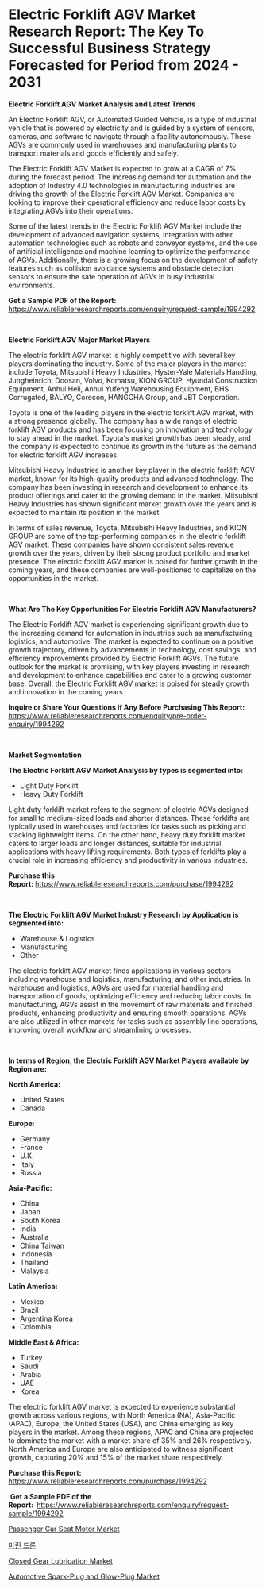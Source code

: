<p><h1>Electric Forklift AGV Market Research Report: The Key To Successful Business Strategy Forecasted for Period from 2024 - 2031</h1></p><p><strong>Electric Forklift AGV Market Analysis and Latest Trends</strong></p>
<p><p>An Electric Forklift AGV, or Automated Guided Vehicle, is a type of industrial vehicle that is powered by electricity and is guided by a system of sensors, cameras, and software to navigate through a facility autonomously. These AGVs are commonly used in warehouses and manufacturing plants to transport materials and goods efficiently and safely.</p><p>The Electric Forklift AGV Market is expected to grow at a CAGR of 7% during the forecast period. The increasing demand for automation and the adoption of Industry 4.0 technologies in manufacturing industries are driving the growth of the Electric Forklift AGV Market. Companies are looking to improve their operational efficiency and reduce labor costs by integrating AGVs into their operations.</p><p>Some of the latest trends in the Electric Forklift AGV Market include the development of advanced navigation systems, integration with other automation technologies such as robots and conveyor systems, and the use of artificial intelligence and machine learning to optimize the performance of AGVs. Additionally, there is a growing focus on the development of safety features such as collision avoidance systems and obstacle detection sensors to ensure the safe operation of AGVs in busy industrial environments.</p></p>
<p><strong>Get a Sample PDF of the Report:&nbsp;</strong> <a href="https://www.reliableresearchreports.com/enquiry/request-sample/1994292">https://www.reliableresearchreports.com/enquiry/request-sample/1994292</a></p>
<p>&nbsp;</p>
<p><strong>Electric Forklift AGV Major Market Players</strong></p>
<p><p>The electric forklift AGV market is highly competitive with several key players dominating the industry. Some of the major players in the market include Toyota, Mitsubishi Heavy Industries, Hyster-Yale Materials Handling, Jungheinrich, Doosan, Volvo, Komatsu, KION GROUP, Hyundai Construction Equipment, Anhui Heli, Anhui Yufeng Warehousing Equipment, BHS Corrugated, BALYO, Corecon, HANGCHA Group, and JBT Corporation.</p><p>Toyota is one of the leading players in the electric forklift AGV market, with a strong presence globally. The company has a wide range of electric forklift AGV products and has been focusing on innovation and technology to stay ahead in the market. Toyota's market growth has been steady, and the company is expected to continue its growth in the future as the demand for electric forklift AGV increases.</p><p>Mitsubishi Heavy Industries is another key player in the electric forklift AGV market, known for its high-quality products and advanced technology. The company has been investing in research and development to enhance its product offerings and cater to the growing demand in the market. Mitsubishi Heavy Industries has shown significant market growth over the years and is expected to maintain its position in the market.</p><p>In terms of sales revenue, Toyota, Mitsubishi Heavy Industries, and KION GROUP are some of the top-performing companies in the electric forklift AGV market. These companies have shown consistent sales revenue growth over the years, driven by their strong product portfolio and market presence. The electric forklift AGV market is poised for further growth in the coming years, and these companies are well-positioned to capitalize on the opportunities in the market.</p></p>
<p>&nbsp;</p>
<p><strong>What Are The Key Opportunities For Electric Forklift AGV Manufacturers?</strong></p>
<p><p>The Electric Forklift AGV market is experiencing significant growth due to the increasing demand for automation in industries such as manufacturing, logistics, and automotive. The market is expected to continue on a positive growth trajectory, driven by advancements in technology, cost savings, and efficiency improvements provided by Electric Forklift AGVs. The future outlook for the market is promising, with key players investing in research and development to enhance capabilities and cater to a growing customer base. Overall, the Electric Forklift AGV market is poised for steady growth and innovation in the coming years.</p></p>
<p><strong>Inquire or Share Your Questions If Any Before Purchasing This Report:</strong> <a href="https://www.reliableresearchreports.com/enquiry/pre-order-enquiry/1994292">https://www.reliableresearchreports.com/enquiry/pre-order-enquiry/1994292</a></p>
<p>&nbsp;</p>
<p><strong>Market Segmentation</strong></p>
<p><strong>The Electric Forklift AGV Market Analysis by types is segmented into:</strong></p>
<p><ul><li>Light Duty Forklift</li><li>Heavy Duty Forklift</li></ul></p>
<p><p>Light duty forklift market refers to the segment of electric AGVs designed for small to medium-sized loads and shorter distances. These forklifts are typically used in warehouses and factories for tasks such as picking and stacking lightweight items. On the other hand, heavy duty forklift market caters to larger loads and longer distances, suitable for industrial applications with heavy lifting requirements. Both types of forklifts play a crucial role in increasing efficiency and productivity in various industries.</p></p>
<p><strong>Purchase this Report:&nbsp;</strong><a href="https://www.reliableresearchreports.com/purchase/1994292">https://www.reliableresearchreports.com/purchase/1994292</a></p>
<p>&nbsp;</p>
<p><strong>The Electric Forklift AGV Market Industry Research by Application is segmented into:</strong></p>
<p><ul><li>Warehouse & Logistics</li><li>Manufacturing</li><li>Other</li></ul></p>
<p><p>The electric forklift AGV market finds applications in various sectors including warehouse and logistics, manufacturing, and other industries. In warehouse and logistics, AGVs are used for material handling and transportation of goods, optimizing efficiency and reducing labor costs. In manufacturing, AGVs assist in the movement of raw materials and finished products, enhancing productivity and ensuring smooth operations. AGVs are also utilized in other markets for tasks such as assembly line operations, improving overall workflow and streamlining processes.</p></p>
<p>&nbsp;</p>
<p><strong>In terms of Region, the Electric Forklift AGV Market Players available by Region are:</strong></p>
<p>
    <p> <strong> North America: </strong>
        <ul>
            <li>United States</li>
            <li>Canada</li>
        </ul>
        </p> 
    <p> <strong> Europe: </strong>
        <ul>
            <li>Germany</li>
            <li>France</li>
            <li>U.K.</li>
            <li>Italy</li>
            <li>Russia</li>
        </ul>
        </p> 
    <p> <strong> Asia-Pacific: </strong>
        <ul>
            <li>China</li>
            <li>Japan</li>
            <li>South Korea</li>
            <li>India</li>
            <li>Australia</li>
            <li>China Taiwan</li>
            <li>Indonesia</li>
            <li>Thailand</li>
            <li>Malaysia</li>
        </ul>
        </p> 
    <p> <strong> Latin America: </strong>
        <ul>
            <li>Mexico</li>
            <li>Brazil</li>
            <li>Argentina Korea</li>
            <li>Colombia</li>
        </ul>
        </p> 
    <p> <strong> Middle East & Africa: </strong>
        <ul>
            <li>Turkey</li>
            <li>Saudi</li>
            <li>Arabia</li>
            <li>UAE</li>
            <li>Korea</li>
        </ul>
    </p>
    </p>
<p><p>The electric forklift AGV market is expected to experience substantial growth across various regions, with North America (NA), Asia-Pacific (APAC), Europe, the United States (USA), and China emerging as key players in the market. Among these regions, APAC and China are projected to dominate the market with a market share of 35% and 26% respectively. North America and Europe are also anticipated to witness significant growth, capturing 20% and 15% of the market share respectively.</p></p>
<p><strong>Purchase this Report: </strong><a href="https://www.reliableresearchreports.com/purchase/1994292">https://www.reliableresearchreports.com/purchase/1994292</a></p>
<p>&nbsp;<strong>Get a Sample PDF of the Report:&nbsp;&nbsp;</strong><a href="https://www.reliableresearchreports.com/enquiry/request-sample/1994292">https://www.reliableresearchreports.com/enquiry/request-sample/1994292</a></p>
<p><strong></strong></p>
<p><p><a href="https://view.publitas.com/reportprime-1/passenger-car-seat-motor-market-size-growth-and-forecast-from-2023-2030/">Passenger Car Seat Motor Market</a></p><p><a href="https://medium.com/@alonsoolds3wq1d81czn8rbol/%ED%95%B4%EC%96%91-%EB%93%9C%EB%A1%A0-%EC%8B%9C%EC%9E%A5-%EA%B7%9C%EB%AA%A8-%EB%B0%8F-%EC%8B%9C%EC%9E%A5-%EB%8F%99%ED%96%A5-%EC%A0%84%EC%B2%B4-%EC%82%B0%EC%97%85-%EA%B0%9C%EC%9A%94-2024%EB%85%84%EB%B6%80%ED%84%B0-2031%EB%85%84%EA%B9%8C%EC%A7%80-347a992ffce2">마린 드론</a></p><p><a href="https://lydian-appliance-61d.notion.site/Closed-Gear-Lubrication-Market-Size-Global-Industry-Overview-Market-Segmentation-and-Forecast-202-ace620a37e3c469a8be5369951bf915a">Closed Gear Lubrication Market</a></p><p><a href="https://github.com/Sherrillcrooksxa8i18ucf2m/Market-Research-Report-List-1/blob/main/automotive-spark-plug-and-glow-plug-market.md">Automotive Spark-Plug and Glow-Plug Market</a></p></p>